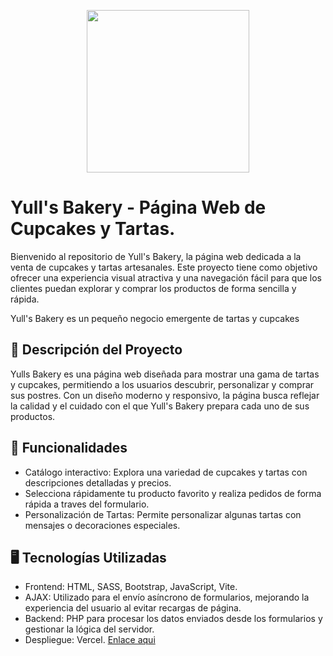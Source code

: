 <p align="center">
  <img src="https://github.com/user-attachments/assets/043ac3aa-3318-4a83-9702-1d265e4234a9" style="width: 260px;" />
</p>

# Yull's Bakery - Página Web de Cupcakes y Tartas.

Bienvenido al repositorio de Yull's Bakery, la página web dedicada a la venta de cupcakes y tartas artesanales.
Este proyecto tiene como objetivo ofrecer una experiencia visual atractiva y una navegación fácil para que los clientes puedan explorar y comprar los productos de forma sencilla y rápida.

Yull's Bakery es un pequeño negocio emergente de tartas y cupcakes

## 🧁 Descripción del Proyecto

Yulls Bakery es una página web diseñada para mostrar una gama de tartas y cupcakes, permitiendo a los usuarios descubrir, personalizar y comprar sus postres.
Con un diseño moderno y responsivo, la página busca reflejar la calidad y el cuidado con el que Yull's Bakery prepara cada uno de sus productos.

## 🚀 Funcionalidades

- Catálogo interactivo: Explora una variedad de cupcakes y tartas con descripciones detalladas y precios.
- Selecciona rápidamente tu producto favorito y realiza pedidos de forma rápida a traves del formulario.
- Personalización de Tartas: Permite personalizar algunas tartas con mensajes o decoraciones especiales.

## 🖥️ Tecnologías Utilizadas

- Frontend: HTML, SASS, Bootstrap, JavaScript, Vite.
- AJAX: Utilizado para el envío asíncrono de formularios, mejorando la experiencia del usuario al evitar recargas de página.
- Backend: PHP para procesar los datos enviados desde los formularios y gestionar la lógica del servidor.
- Despliegue: Vercel. <a href="https://yulls-bakery.vercel.app" target="_blank" rel="noopener noreferrer">Enlace aqui</a>
